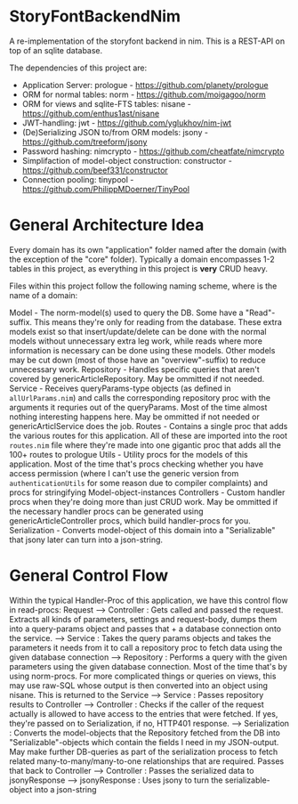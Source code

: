 # StoryFontBackendNim

A re-implementation of the storyfont backend in nim.
This is a REST-API on top of an sqlite database.

The dependencies of this project are:

-   Application Server: prologue - https://github.com/planety/prologue
-   ORM for normal tables: norm - https://github.com/moigagoo/norm
-   ORM for views and sqlite-FTS tables: nisane - https://github.com/enthus1ast/nisane
-   JWT-handling: jwt - https://github.com/yglukhov/nim-jwt
-   (De)Serializing JSON to/from ORM models: jsony - https://github.com/treeform/jsony
-   Password hashing: nimcrypto - https://github.com/cheatfate/nimcrypto
-   Simplifaction of model-object construction: constructor - https://github.com/beef331/constructor
-   Connection pooling: tinypool - https://github.com/PhilippMDoerner/TinyPool

# General Architecture Idea
Every domain has its own "application" folder named after the domain (with the exception of the "core" folder).
Typically a domain encompasses 1-2 tables in this project, as everything in this project is **very** CRUD heavy.

Files within this project follow the following naming scheme, where <X> is the name of a domain:

<X>Model - The norm-model(s) used to query the DB. Some have a "Read"-suffix. This means they're only for reading from the database. These extra models exist so that insert/update/delete can be done with the normal models without unnecessary extra leg work, while reads where more information is necessary can be done using these models. Other models may be cut down (most of those have an "overview"-suffix) to reduce unnecessary work.
<X>Repository - Handles specific queries that aren't covered by genericArticleRepository. May be ommitted if not needed.
<X>Service - Receives queryParams-type objects (as defined in `allUrlParams.nim`) and calls the corresponding repository proc with the arguments it requries out of the queryParams. Most of the time almost nothing interesting happens here. May be ommitted if not needed or genericArticlService does the job.
<X>Routes - Contains a single proc that adds the various routes for this application. All of these are imported into the root `routes.nim` file where they're made into one gigantic proc that adds all the 100+ routes to prologue
<X>Utils - Utility procs for the models of this application. Most of the time that's procs checking whether you have access permission (where I can't use the generic version from `authenticationUtils` for some reason due to compiler complaints) and procs for stringifying Model-object-instances
<X>Controllers - Custom handler procs when they're doing more than just CRUD work. May be ommitted if the necessary handler procs can be generated using genericArticleController procs, which build handler-procs for you.
<X>Serialization - Converts model-object of this domain into a "Serializable" that jsony later can turn into a json-string.

# General Control Flow
Within the typical Handler-Proc of this application, we have this control flow in read-procs:
Request
--> Controller : Gets called and passed the request. Extracts all kinds of parameters, settings and request-body, dumps them into a query-params object and passes that + a database connection onto the service.
--> Service : Takes the query params objects and takes the parameters it needs from it to call a repository proc to fetch data using the given database connection
--> Repository : Performs a query with the given parameters using the given database connection. Most of the time that's by using norm-procs. For more complicated things or queries on views, this may use raw-SQL whose output is then converted into an object using nisane. This is returned to the Service
--> Service : Passes repository results to Controller
--> Controller : Checks if the caller of the request actually is allowed to have access to the entries that were fetched. If yes, they're passed on to Serialization, if no, HTTP401 response.
--> Serialization : Converts the model-objects that the Repository fetched from the DB into "Serializable"-objects which contain the fields I need in my JSON-output. May make further DB-queries as part of the serialization process to fetch related many-to-many/many-to-one relationships that are required. Passes that back to Controller
--> Controller : Passes the serialized data to jsonyResponse
--> jsonyResponse : Uses jsony to turn the serializable-object into a json-string